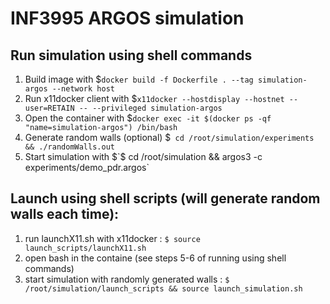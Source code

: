 # INF3995 ARGOS simulation

## Run simulation using shell commands

1. Build image with                 $`docker build -f Dockerfile . --tag simulation-argos --network host`
2. Run x11docker client with        $`x11docker --hostdisplay --hostnet --user=RETAIN -- --privileged simulation-argos`
4. Open the container with          $`docker exec -it $(docker ps -qf "name=simulation-argos") /bin/bash`
5. Generate random walls (optional) $` cd /root/simulation/experiments && ./randomWalls.out`
6. Start simulation with            $`$ cd /root/simulation && argos3 -c experiments/demo_pdr.argos`


## Launch using shell scripts (will generate random walls each time): 
1. run launchX11.sh with x11docker : `$ source launch_scripts/launchX11.sh`
2. open bash in the containe (see steps 5-6 of running using shell commands)
3. start simulation with randomly generated walls : `$ /root/simulation/launch_scripts && source launch_simulation.sh`